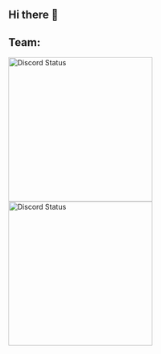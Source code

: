 ## Hi there 👋

<h2>Team:</h2>

<a href="https://discord.com/users/686489824546390026" target="_blank">
    <img width="286px" alt="Discord Status" src="https://lanyard.cnrad.dev/api/686489824546390026?hideTimestamp=true&borderRadius=5px">
</a>

<a href="https://discord.com/users/319321727630835712" target="_blank">
    <img width="286px" alt="Discord Status" src="https://lanyard.cnrad.dev/api/319321727630835712?hideTimestamp=true&borderRadius=5px">
</a>

